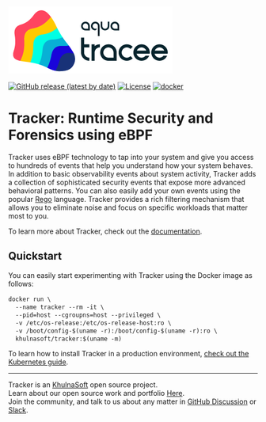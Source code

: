 ![Tracker Logo](docs/images/tracker.png)

[![GitHub release (latest by date)](https://img.shields.io/github/v/release/khulnasoft-lab/tracker)](https://github.com/khulnasoft-lab/tracker/releases)
[![License](https://img.shields.io/github/license/khulnasoft-lab/tracker)](https://github.com/khulnasoft-lab/tracker/blob/main/LICENSE)
[![docker](https://badgen.net/docker/pulls/khulnasoft/tracker)](https://hub.docker.com/r/khulnasoft/tracker)

# Tracker: Runtime Security and Forensics using eBPF

Tracker uses eBPF technology to tap into your system and give you access to hundreds of events that help you understand how your system behaves.
In addition to basic observability events about system activity, Tracker adds a collection of sophisticated security events that expose more advanced behavioral patterns. You can also easily add your own events using the popular [Rego](https://www.openpolicyagent.org/docs/latest/policy-language/) language.
Tracker provides a rich filtering mechanism that allows you to eliminate noise and focus on specific workloads that matter most to you.

To learn more about Tracker, check out the [documentation](https://khulnasoft-lab.github.io/tracker).

## Quickstart

You can easily start experimenting with Tracker using the Docker image as follows:

```console
docker run \
  --name tracker --rm -it \
  --pid=host --cgroupns=host --privileged \
  -v /etc/os-release:/etc/os-release-host:ro \
  -v /boot/config-$(uname -r):/boot/config-$(uname -r):ro \
  khulnasoft/tracker:$(uname -m)
```

To learn how to install Tracker in a production environment, [check out the Kubernetes guide](https://khulnasoft-lab.github.io/tracker/latest/getting-started/kubernetes-quickstart).

---

Tracker is an [KhulnaSoft](https://khulnasoft.com) open source project.  
Learn about our open source work and portfolio [Here](https://www.khulnasoft.com/products/open-source-projects/).  
Join the community, and talk to us about any matter in [GitHub Discussion](https://github.com/khulnasoft-lab/tracker/discussions) or [Slack](https://slack.khulnasoft.com).  
